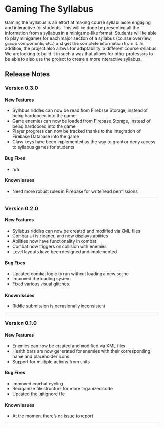 # Gaming The Syllabus
Gaming the Syllabus is an effort at making course syllabi more engaging and interactive for students. This will be done by presenting all the information from a syllabus in a minigame-like format. Students will be able to play minigames for each major section of a syllabus (course overview, grade components, etc.) and get the complete information from it. In addition, the project also allows for adaptability to different course syllabus. We are looking to build it in such a way that allows for other professors to be able to also use the project to create a more interactive syllabus. 

## Release Notes
### Version 0.3.0

#### New Features
* Syllabus riddles can now be read from Firebase Storage, instead of being hardcoded into the game
* Game enemies can now be loaded from Firebase Storage, instead of being hardcoded into the game
* Player progress can now be tracked thanks to the integration of Firebase Database into the game
* Class keys have been implemented as the way to grant or deny access to syllabus games for students

#### Bug Fixes
* n/a

#### Known Issues
* Need more robust rules in Firebase for write/read permissions 
---

### Version 0.2.0
#### New Features
* Syllabus riddles can now be created and modified via XML files
* Combat UI is cleaner, and now displays abilities
* Abilities now have functionality in combat
* Combat now triggers on collision with enemies
* Level layouts have been designed and implemented

#### Bug Fixes
* Updated combat logic to run without loading a new scene
* Improved the loading system
* Fixed various visual glitches.

#### Known Issues
* Riddle submission is occasionally inconsistent
---

### Version 0.1.0
#### New Features
* Enemies can now be created and modified via XML files 
* Health bars are now generated for enemies with their corresponding name and placeholder icons
* Support for multiple actions from units

#### Bug Fixes
* Improved combat cycling 
* Reorganize file structure for more organized code
* Updated the .gitignore file  

#### Known Issues
* At the moment there’s no issue to report
---

